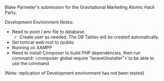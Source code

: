 Blake Parmeter's submission for the Gravitational Marketing Atomic Hack Party. 

Development Environment Notes:
* Need to point /.env file to database.
   * Create user as needed, The DB Tables will be created automatically. 
* Set tomcat web root to /public
* Running on XAMPP
* Need to install Composer to build PHP dependencies, then run command: <composer global require "laravel/installer">
to be able to use the <php artisan> command 

(Note: replication of Development environment has not been tested)


